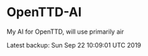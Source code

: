 # OpenTTD-AI
My AI for OpenTTD, will use primarily air

Latest backup: Sun Sep 22 10:09:01 UTC 2019
